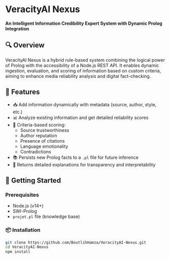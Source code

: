 # VeracityAI Nexus

**An Intelligent Information Credibility Expert System with Dynamic Prolog Integration**

## 🔍 Overview

VeracityAI Nexus is a hybrid rule-based system combining the logical power of Prolog with the accessibility of a Node.js REST API. It enables dynamic ingestion, evaluation, and scoring of information based on custom criteria, aiming to enhance media reliability analysis and digital fact-checking.

## 🧠 Features

- 📥 Add information dynamically with metadata (source, author, style, etc.)
- 📊 Analyze existing information and get detailed reliability scores
- 🔎 Criteria-based scoring:
  - Source trustworthiness
  - Author reputation
  - Presence of citations
  - Language emotionality
  - Contradictions
- 📚 Persists new Prolog facts to a `.pl` file for future inference
- 🧾 Returns detailed explanations for transparency and interpretability

## 🚀 Getting Started

### Prerequisites

- Node.js (v14+)
- SWI-Prolog
- `projet.pl` file (knowledge base)

### 📦 Installation

```bash
git clone https://github.com/BoutlihHamza/VeracityAI-Nexus.git
cd VeracityAI-Nexus
npm install
